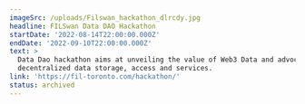 ```yaml
---
imageSrc: /uploads/Filswan_hackathon_dlrcdy.jpg
headline: FILSwan Data DAO Hackathon
startDate: '2022-08-14T22:00:00.000Z'
endDate: '2022-09-10T22:00:00.000Z'
text: >
  Data Dao hackathon aims at unveiling the value of Web3 Data and advocating
  decentralized data storage, access and services.
link: 'https://fil-toronto.com/hackathon/'
status: archived
---
```


